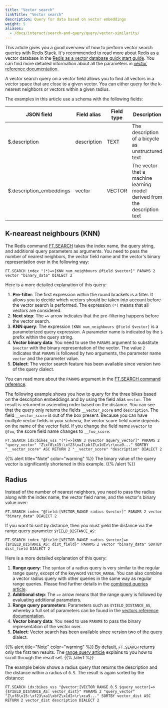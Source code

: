 ```yaml
---
title: "Vector search"
linkTitle: "Vector search"
description: Query for data based on vector embeddings
weight: 5
aliases:
  - /docs/interact/search-and-query/query/vector-similarity/
---
```


This article gives you a good overview of how to perform vector search queries with Redis Stack. It's recommended to read more about Redis as a vector database in the [Redis as a vector database quick start guide](/docs/get-started/vector-database/). You can find more detailed information about all the parameters in [vector reference documentation](/docs/interact/search-and-query/advanced-concepts/vectors/).

A vector search query on a vector field allows you to find all vectors in a vector space that are close to a given vector. You can either query for the k-nearest neighbors or vectors within a given radius.

The examples in this article use a schema with the following fields:

| JSON field               | Field alias | Field type  | Description |
| ------------------------ | ----------- | ----------- | ----------- |
| $.description            | description | TEXT        | The description of a bicycle as unstructured text |
| $.description_embeddings | vector      | VECTOR      | The vector that a machine learning model derived from the description text | 


## K-neareast neighbours (KNN)

The Redis command [FT.SEARCH](commands/ft.search/) takes the index name, the query string, and additional query parameters as arguments. You need to pass the number of nearest neighbors, the vector field name and the vector's binary representation over in the following way:

```
FT.SEARCH index "(*)=>[KNN num_neighbours @field $vector]" PARAMS 2 vector "binary_data" DIALECT 2
```

Here is a more detailed explanation of this query:

1. **Pre-filter**: The first expression within the round brackets is a filter. It allows you to decide which vectors should be taken into account before the vector search is performed. The expression `(*)` means that all vectors are considered.
2. **Next step**: The `=>` arrow indicates that the pre-filtering happens before the vector search.
3. **KNN query**: The expression `[KNN num_neighbours @field $vector]` is a parameterized query expression. A parameter name is indicated by the `$` prefix within the query string.
4. **Vector binary data**: You need to use the `PARAMS` argument to substitute `$vector` with the binary representation of the vector. The value `2` indicates that `PARAMS` is followed by two arguments, the parameter name `vector` and the parameter value.
5. **Dialect**: The vector search feature has been available since version two of the query dialect.

You can read more about the `PARAMS` argument in the [FT.SEARCH command reference](/commands/ft.search/).

The following example shows you how to query for the three bikes based on the description embeddings and by using the field alias `vector`. The result is returned in ascending order based on the distance. You can see that the query only returns the fields `__vector_score` and `description`. The field `__vector_score` is out of the box present. Because you can have multiple vector fields in your schema, the vector score field name depends on the name of the vector field. If you change the field name `@vector` to `@foo`, the score field name changes to `__foo_score`.

```
FT.SEARCH idx:bikes_vss "(*)=>[KNN 3 @vector $query_vector]" PARAMS 2 "query_vector" "Z\xf8\x15:\xf23\xa1\xbfZ\x1dI>\r\xca9..." SORTBY "__vector_score" ASC RETURN 2 "__vector_score" "description" DIALECT 2
```

<!-- Python query>
query = (
    Query('(*)=>[KNN 3 @vector $query_vector]')
     .sort_by('__vector_score')
     .return_fields('__vector_score', 'description')
     .dialect(2)
)
</!-->

{{% alert title="Note" color="warning" %}}
The binary value of the query vector is significantly shortened in this example.
{{% /alert  %}}


## Radius

Instead of the number of nearest neighbors, you need to pass the radius along with the index name, the vector field name, and the vector's binary value over:

```
FT.SEARCH index "@field:[VECTOR_RANGE radius $vector]" PARAMS 2 vector "binary_data" DIALECT 2
```

If you want to sort by distance, then you must yield the distance via the range query parameter `$YIELD_DISTANCE_AS`:

```
FT.SEARCH index "@field:[VECTOR_RANGE radius $vector]=>{$YIELD_DISTANCE_AS: dist_field}" PARAMS 2 vector "binary_data" SORTBY dist_field DIALECT 2
```

Here is a more detailed explanation of this query:

1. **Range query**: The syntax of a radius query is very similar to the regular range query, except of the keyword `VECTOR_RANGE`. You can also combine a vector radius query with other queries in the same way as regular range queries.  Please find further details in the [combined queries article](/docs/query/combined).
2. **Additional step**: The `=>` arrow means that the range query is followed by evaluating additional parameters.
3. **Range query parameters**: Parameters such as `$YIELD_DISTANCE_AS`, whereby a full set of parameters can be found in the [vectors reference documentation](/docs/interact/search-and-query/advanced-concepts/vectors/).
4. **Vector binary data**: You need to use `PARAMS` to pass the binary representation of the vector over.
5. **Dialect**: Vector search has been available since version two of the query dialect.


{{% alert title="Note" color="warning" %}}
By default, `FT.SEARCH` returns only the first ten results. The [range query article](/docs/interact/search-and-query/query/range) explains to you how to scroll through the result set.
{{% /alert  %}}

The example below shows a radius query that returns the description and the distance within a radius of `0.5`. The result is again sorted by the distance:

```
FT.SEARCH idx:bikes_vss "@vector:[VECTOR_RANGE 0.5 $query_vector]=>{$YIELD_DISTANCE_AS: vector_dist}" PARAMS 2 "query_vector" "Z\xf8\x15:\xf23\xa1\xbfZ\x1dI>\r\xca9..." SORTBY vector_dist ASC RETURN 2 vector_dist description DIALECT 2
```

<!-- Python query>
query = (
    Query('@vector:[VECTOR_RANGE 0.5 $query_vector]=>{$YIELD_DISTANCE_AS: vector_dist}')
     .sort_by('vector_dist')
     .return_fields('vector_dist', 'description')
     .dialect(2)
)
</!-->